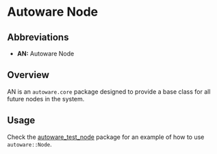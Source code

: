 # Autoware Node

## Abbreviations

- **AN:** Autoware Node

## Overview

AN is an `autoware.core` package designed to provide a base class for all future nodes in the
system.

## Usage

Check the [autoware_test_node](../../demos/autoware_test_node/README.md) package for an example of how to use `autoware::Node`.
